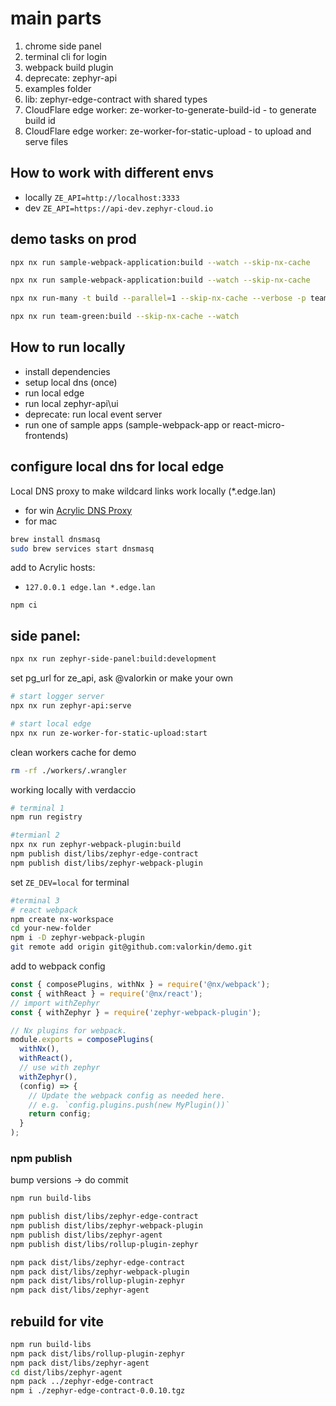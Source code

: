 # main parts

1. chrome side panel
2. terminal cli for login
3. webpack build plugin
4. deprecate: zephyr-api
5. examples folder
6. lib: zephyr-edge-contract with shared types
7. CloudFlare edge worker: ze-worker-to-generate-build-id - to generate build id
8. CloudFlare edge worker: ze-worker-for-static-upload - to upload and serve files

## How to work with different envs

- locally `ZE_API=http://localhost:3333`
- dev `ZE_API=https://api-dev.zephyr-cloud.io`

## demo tasks on prod

```bash
npx nx run sample-webpack-application:build --watch --skip-nx-cache
```

```bash
npx nx run sample-webpack-application:build --watch --skip-nx-cache
```

```bash
npx nx run-many -t build --parallel=1 --skip-nx-cache --verbose -p team-blue team-green team-red
```

```bash
npx nx run team-green:build --skip-nx-cache --watch
```

## How to run locally

- install dependencies
- setup local dns (once)
- run local edge
- run local zephyr-api\ui
- deprecate: run local event server
- run one of sample apps (sample-webpack-app or react-micro-frontends)

## configure local dns for local edge

Local DNS proxy to make wildcard links work locally (\*.edge.lan)

- for win [Acrylic DNS Proxy](https://mayakron.altervista.org/support/acrylic/Home.htm)
- for mac

```bash
brew install dnsmasq
sudo brew services start dnsmasq
```

add to Acrylic hosts:

- `127.0.0.1 edge.lan *.edge.lan`

`npm ci`

## side panel:

```bash
npx nx run zephyr-side-panel:build:development
```

set pg_url for ze_api, ask @valorkin or make your own

```bash
# start logger server
npx nx run zephyr-api:serve
```

```bash
# start local edge
npx nx run ze-worker-for-static-upload:start
```

clean workers cache for demo

```bash
rm -rf ./workers/.wrangler
```

working locally with verdaccio

```bash
# terminal 1
npm run registry

#termianl 2
npx nx run zephyr-webpack-plugin:build
npm publish dist/libs/zephyr-edge-contract
npm publish dist/libs/zephyr-webpack-plugin
```

set `ZE_DEV=local` for terminal

```bash
#terminal 3
# react webpack
npm create nx-workspace
cd your-new-folder
npm i -D zephyr-webpack-plugin
git remote add origin git@github.com:valorkin/demo.git
```

add to webpack config

```js
const { composePlugins, withNx } = require('@nx/webpack');
const { withReact } = require('@nx/react');
// import withZephyr
const { withZephyr } = require('zephyr-webpack-plugin');

// Nx plugins for webpack.
module.exports = composePlugins(
  withNx(),
  withReact(),
  // use with zephyr
  withZephyr(),
  (config) => {
    // Update the webpack config as needed here.
    // e.g. `config.plugins.push(new MyPlugin())`
    return config;
  }
);
```

### npm publish

bump versions -> do commit

```bash
npm run build-libs
```

```bash
npm publish dist/libs/zephyr-edge-contract
npm publish dist/libs/zephyr-webpack-plugin
npm publish dist/libs/zephyr-agent
npm publish dist/libs/rollup-plugin-zephyr
```

```bash
npm pack dist/libs/zephyr-edge-contract
npm pack dist/libs/zephyr-webpack-plugin
npm pack dist/libs/rollup-plugin-zephyr
npm pack dist/libs/zephyr-agent
```

## rebuild for vite

```bash
npm run build-libs
npm pack dist/libs/rollup-plugin-zephyr
npm pack dist/libs/zephyr-agent
cd dist/libs/zephyr-agent
npm pack ../zephyr-edge-contract
npm i ./zephyr-edge-contract-0.0.10.tgz
```
